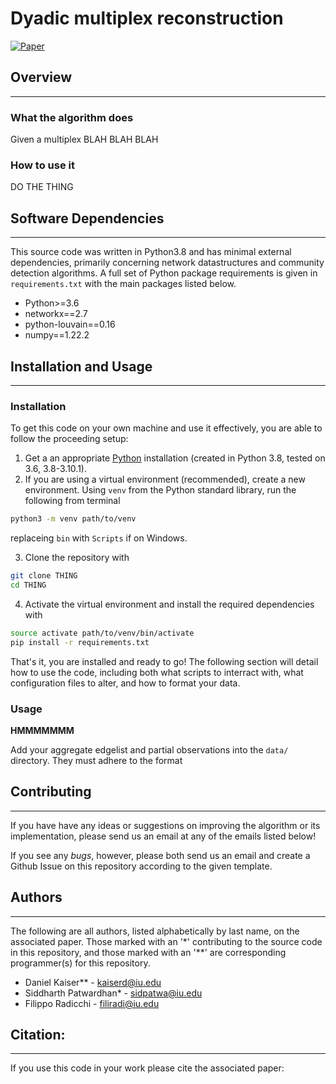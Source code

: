 # Dyadic multiplex reconstruction
[![Paper](http://img.shields.io/badge/paper-arxiv.1809.02589-B31B1B.svg)](https://arxiv.org/abs/1809.02589) 

## Overview
---

### What the algorithm does
Given a multiplex BLAH BLAH BLAH

### How to use it

DO THE THING

## Software Dependencies
---
This source code was written in Python3.8 and has minimal external dependencies, primarily concerning network datastructures and community detection algorithms. A full set of Python package requirements is given in `requirements.txt` with the main packages listed below.

- Python>=3.6
- networkx==2.7
- python-louvain==0.16
- numpy==1.22.2


## Installation and Usage
---
### Installation

To get this code on your own machine and use it effectively, you are able to follow the proceeding setup:

1. Get a an appropriate [Python](https://www.python.org/) installation (created in Python 3.8, tested on 3.6, 3.8-3.10.1).
2. If you are using a virtual environment (recommended), create a new environment. Using `venv` from the Python standard library, run the following from terminal
```bash
python3 -m venv path/to/venv
```
replaceing `bin` with `Scripts` if on Windows. 

3. Clone the repository with 
```bash 
git clone THING
cd THING
```

4. Activate the virtual environment and install the required dependencies with 
```bash 
source activate path/to/venv/bin/activate
pip install -r requirements.txt
```

That's it, you are installed and ready to go! The following section will detail how to use the code, including both what scripts to interract with, what configuration files to alter, and how to format your data.

### Usage

**HMMMMMMM**

Add your aggregate edgelist and partial observations into the `data/` directory. They must adhere to the format 

## Contributing
---

If you have have any ideas or suggestions on improving the algorithm or its implementation, please send us an email at any of the emails listed below!

If you see any _bugs_, however, please both send us an email and create a Github Issue on this repository according to the given template.

## Authors
---

The following are all authors, listed alphabetically by last name, on the associated paper. Those marked with an '*' contributing to the source code in this repository, and those marked with an '**' are corresponding programmer(s) for this repository.

- Daniel Kaiser** - kaiserd@iu.edu
- Siddharth Patwardhan* - sidpatwa@iu.edu
- Filippo Radicchi - filiradi@iu.edu


## Citation:
---

If you use this code in your work please cite the associated paper:

```bibtex

```
